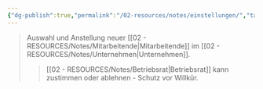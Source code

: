 ```yaml
---
{"dg-publish":true,"permalink":"/02-resources/notes/einstellungen/","tags":["betriebsrat/mitwirkung","personalpolitik"],"noteIcon":"","updated":"2025-08-26T16:35:24.212+02:00"}
---
```


>Auswahl und Anstellung neuer [[02 - RESOURCES/Notes/Mitarbeitende\|Mitarbeitende]] im [[02 - RESOURCES/Notes/Unternehmen\|Unternehmen]].
>>[[02 - RESOURCES/Notes/Betriebsrat\|Betriebsrat]] kann zustimmen oder ablehnen - Schutz vor Willkür.